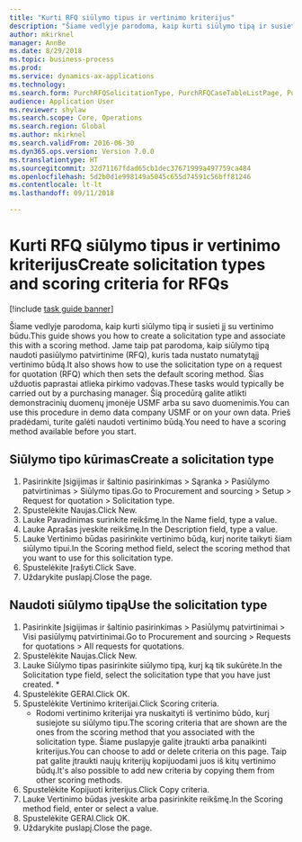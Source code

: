 ```yaml
--- 
title: "Kurti RFQ siūlymo tipus ir vertinimo kriterijus"
description: "Šiame vedlyje parodoma, kaip kurti siūlymo tipą ir susieti jį su vertinimo būdu."
author: mkirknel
manager: AnnBe
ms.date: 8/29/2018
ms.topic: business-process
ms.prod: 
ms.service: dynamics-ax-applications
ms.technology: 
ms.search.form: PurchRFQSolicitationType, PurchRFQCaseTableListPage, PurchCreateRFQCase, PurchRFQCaseTable, PurchRFQScoringRFQCaseCriteria, PurchRFQScoringCriteriaCopy
audience: Application User
ms.reviewer: shylaw
ms.search.scope: Core, Operations
ms.search.region: Global
ms.author: mkirknel
ms.search.validFrom: 2016-06-30
ms.dyn365.ops.version: Version 7.0.0
ms.translationtype: HT
ms.sourcegitcommit: 32d71167fdad65cb1dec37671999a497759ca484
ms.openlocfilehash: 5d2b0d1e998149a5045c655d74591c56bff81246
ms.contentlocale: lt-lt
ms.lasthandoff: 09/11/2018

---
```

# <a name="create-solicitation-types-and-scoring-criteria-for-rfqs"></a><span data-ttu-id="04a1f-103">Kurti RFQ siūlymo tipus ir vertinimo kriterijus</span><span class="sxs-lookup"><span data-stu-id="04a1f-103">Create solicitation types and scoring criteria for RFQs</span></span>

[!include [task guide banner](../../includes/task-guide-banner.md)]

<span data-ttu-id="04a1f-104">Šiame vedlyje parodoma, kaip kurti siūlymo tipą ir susieti jį su vertinimo būdu.</span><span class="sxs-lookup"><span data-stu-id="04a1f-104">This guide shows you how to create a solicitation type and associate this with a scoring method.</span></span> <span data-ttu-id="04a1f-105">Jame taip pat parodoma, kaip siūlymo tipą naudoti pasiūlymo patvirtinime (RFQ), kuris tada nustato numatytąjį vertinimo būdą.</span><span class="sxs-lookup"><span data-stu-id="04a1f-105">It also shows how to use the solicitation type on a request for quotation (RFQ) which then sets the default scoring method.</span></span> <span data-ttu-id="04a1f-106">Šias užduotis paprastai atlieka pirkimo vadovas.</span><span class="sxs-lookup"><span data-stu-id="04a1f-106">These tasks would typically be carried out by a purchasing manager.</span></span> <span data-ttu-id="04a1f-107">Šią procedūrą galite atlikti demonstracinių duomenų įmonėje USMF arba su savo duomenimis.</span><span class="sxs-lookup"><span data-stu-id="04a1f-107">You can use this procedure in demo data company USMF or on your own data.</span></span> <span data-ttu-id="04a1f-108">Prieš pradėdami, turite galėti naudoti vertinimo būdą.</span><span class="sxs-lookup"><span data-stu-id="04a1f-108">You need to have a scoring method available before you start.</span></span>


## <a name="create-a-solicitation-type"></a><span data-ttu-id="04a1f-109">Siūlymo tipo kūrimas</span><span class="sxs-lookup"><span data-stu-id="04a1f-109">Create a solicitation type</span></span>
1. <span data-ttu-id="04a1f-110">Pasirinkite Įsigijimas ir šaltinio pasirinkimas > Sąranka > Pasiūlymo patvirtinimas > Siūlymo tipas.</span><span class="sxs-lookup"><span data-stu-id="04a1f-110">Go to Procurement and sourcing > Setup > Request for quotation > Solicitation type.</span></span>
2. <span data-ttu-id="04a1f-111">Spustelėkite Naujas.</span><span class="sxs-lookup"><span data-stu-id="04a1f-111">Click New.</span></span>
3. <span data-ttu-id="04a1f-112">Lauke Pavadinimas surinkite reikšmę.</span><span class="sxs-lookup"><span data-stu-id="04a1f-112">In the Name field, type a value.</span></span>
4. <span data-ttu-id="04a1f-113">Lauke Aprašas įveskite reikšmę.</span><span class="sxs-lookup"><span data-stu-id="04a1f-113">In the Description field, type a value.</span></span>
5. <span data-ttu-id="04a1f-114">Lauke Vertinimo būdas pasirinkite vertinimo būdą, kurį norite taikyti šiam siūlymo tipui.</span><span class="sxs-lookup"><span data-stu-id="04a1f-114">In the Scoring method field, select the scoring method that you want to use for this solicitation type.</span></span>
6. <span data-ttu-id="04a1f-115">Spustelėkite Įrašyti.</span><span class="sxs-lookup"><span data-stu-id="04a1f-115">Click Save.</span></span>
7. <span data-ttu-id="04a1f-116">Uždarykite puslapį.</span><span class="sxs-lookup"><span data-stu-id="04a1f-116">Close the page.</span></span>

## <a name="use-the-solicitation-type"></a><span data-ttu-id="04a1f-117">Naudoti siūlymo tipą</span><span class="sxs-lookup"><span data-stu-id="04a1f-117">Use the solicitation type</span></span>
1. <span data-ttu-id="04a1f-118">Pasirinkite Įsigijimas ir šaltinio pasirinkimas > Pasiūlymų patvirtinimai > Visi pasiūlymų patvirtinimai.</span><span class="sxs-lookup"><span data-stu-id="04a1f-118">Go to Procurement and sourcing > Requests for quotations > All requests for quotations.</span></span>
2. <span data-ttu-id="04a1f-119">Spustelėkite Naujas.</span><span class="sxs-lookup"><span data-stu-id="04a1f-119">Click New.</span></span>
3. <span data-ttu-id="04a1f-120">Lauke Siūlymo tipas pasirinkite siūlymo tipą, kurį ką tik sukūrėte.</span><span class="sxs-lookup"><span data-stu-id="04a1f-120">In the Solicitation type field, select the solicitation type that you have just created.</span></span> 
    *   
4. <span data-ttu-id="04a1f-121">Spustelėkite GERAI.</span><span class="sxs-lookup"><span data-stu-id="04a1f-121">Click OK.</span></span>
5. <span data-ttu-id="04a1f-122">Spustelėkite Vertinimo kriterijai.</span><span class="sxs-lookup"><span data-stu-id="04a1f-122">Click Scoring criteria.</span></span>
    * <span data-ttu-id="04a1f-123">Rodomi vertinimo kriterijai yra nuskaityti iš vertinimo būdo, kurį susiejote su siūlymo tipu.</span><span class="sxs-lookup"><span data-stu-id="04a1f-123">The scoring criteria that are shown are the ones from the scoring method that you associated with the solicitation type.</span></span> <span data-ttu-id="04a1f-124">Šiame puslapyje galite įtraukti arba panaikinti kriterijus.</span><span class="sxs-lookup"><span data-stu-id="04a1f-124">You can choose to add or delete criteria on this page.</span></span> <span data-ttu-id="04a1f-125">Taip pat galite įtraukti naujų kriterijų kopijuodami juos iš kitų vertinimo būdų.</span><span class="sxs-lookup"><span data-stu-id="04a1f-125">It's also possible to add new criteria by copying them from other scoring methods.</span></span>  
6. <span data-ttu-id="04a1f-126">Spustelėkite Kopijuoti kriterijus.</span><span class="sxs-lookup"><span data-stu-id="04a1f-126">Click Copy criteria.</span></span>
7. <span data-ttu-id="04a1f-127">Lauke Vertinimo būdas įveskite arba pasirinkite reikšmę.</span><span class="sxs-lookup"><span data-stu-id="04a1f-127">In the Scoring method field, enter or select a value.</span></span>
8. <span data-ttu-id="04a1f-128">Spustelėkite GERAI.</span><span class="sxs-lookup"><span data-stu-id="04a1f-128">Click OK.</span></span>
9. <span data-ttu-id="04a1f-129">Uždarykite puslapį.</span><span class="sxs-lookup"><span data-stu-id="04a1f-129">Close the page.</span></span>


